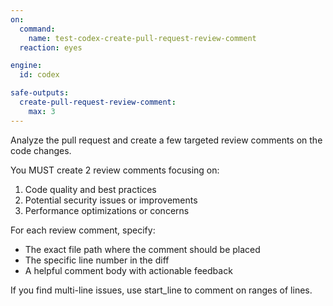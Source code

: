 ```yaml
---
on:
  command:
    name: test-codex-create-pull-request-review-comment
  reaction: eyes

engine: 
  id: codex

safe-outputs:
  create-pull-request-review-comment:
    max: 3
---
```


Analyze the pull request and create a few targeted review comments on the code changes.

You MUST create 2 review comments focusing on:
1. Code quality and best practices
2. Potential security issues or improvements
3. Performance optimizations or concerns

For each review comment, specify:
- The exact file path where the comment should be placed
- The specific line number in the diff
- A helpful comment body with actionable feedback

If you find multi-line issues, use start_line to comment on ranges of lines.
